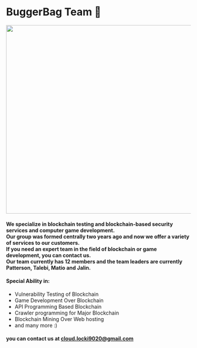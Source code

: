 # BuggerBag Team 🌠
<img src="https://splianel.sirv.com/git.PNG" width="722" height="514" alt="" />


#### We specialize in blockchain testing and blockchain-based security services and computer game development. <br> Our group was formed centrally two years ago and now we offer a variety of services to our customers. <br> If you need an expert team in the field of blockchain or game development, you can contact us. <br> Our team currently has 12 members and the team leaders are currently Patterson, Talebi, Matio and Jalin.
#### Special Ability in:
+ Vulnerability Testing of Blockchain
+ Game Development Over Blockchain
+ API Programming Based Blockchain
+ Crawler programming for Major Blockchain
+ Blockchain Mining Over Web hosting
+ and many more :)
#### you can contact us at cloud.locki9020@gmail.com



